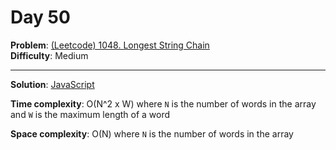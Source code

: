 # Day 50

**Problem**: [(Leetcode) 1048. Longest String Chain](https://leetcode.com/problems/longest-string-chain/)  
**Difficulty**: Medium

---

**Solution**: [JavaScript](../solutions/longest-string-chain.js)

**Time complexity**: O(N^2 x W) where `N` is the number of words in the array and `W` is the maximum length of a word

**Space complexity**: O(N) where `N` is the number of words in the array
